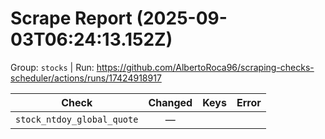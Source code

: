 # Scrape Report (2025-09-03T06:24:13.152Z)

Group: `stocks`  |  Run: https://github.com/AlbertoRoca96/scraping-checks-scheduler/actions/runs/17424918917

| Check | Changed | Keys | Error |
|---|:---:|:--|:--|
| `stock_ntdoy_global_quote` | — |  |  |

